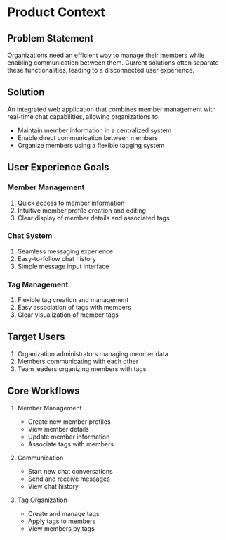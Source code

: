# Product Context

## Problem Statement
Organizations need an efficient way to manage their members while enabling communication between them. Current solutions often separate these functionalities, leading to a disconnected user experience.

## Solution
An integrated web application that combines member management with real-time chat capabilities, allowing organizations to:
- Maintain member information in a centralized system
- Enable direct communication between members
- Organize members using a flexible tagging system

## User Experience Goals

### Member Management
1. Quick access to member information
2. Intuitive member profile creation and editing
3. Clear display of member details and associated tags

### Chat System
1. Seamless messaging experience
2. Easy-to-follow chat history
3. Simple message input interface

### Tag Management
1. Flexible tag creation and management
2. Easy association of tags with members
3. Clear visualization of member tags

## Target Users
1. Organization administrators managing member data
2. Members communicating with each other
3. Team leaders organizing members with tags

## Core Workflows
1. Member Management
   - Create new member profiles
   - View member details
   - Update member information
   - Associate tags with members

2. Communication
   - Start new chat conversations
   - Send and receive messages
   - View chat history

3. Tag Organization
   - Create and manage tags
   - Apply tags to members
   - View members by tags
